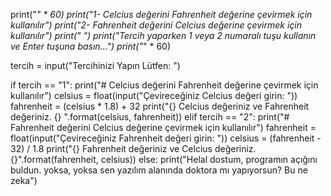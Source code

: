 print("*" * 60)
print("1- Celcius değerini Fahrenheit değerine çevirmek için kullanılır")
print("2- Fahrenheit değerini Celcius değerine çevirmek için kullanılır")
print(" ")
print("Tercih yaparken 1 veya 2 numaralı tuşu kullanın ve Enter tuşuna basın...")
print("*" * 60)

tercih = input("Tercihinizi Yapın Lütfen: ")

if tercih == "1":
    print("# Celcius değerini Fahrenheit değerine çevirmek için kullanılır")
    celsius = float(input("Çevireceğiniz Celcius değeri girin: "))
    fahrenheit = (celsius * 1.8) + 32
    print("{} Celcius değeriniz ve Fahrenheit değeriniz. {} ".format(celsius, fahrenheit))
elif tercih == "2":
    print("# Fahrenheit değerini Celcius değerine çevirmek için kullanılır")
    fahrenheit = float(input("Çevireceğiniz Fahrenheit değeri girin: "))
    celsius = (fahrenheit - 32) / 1.8
    print("{} Fahrenheit değeriniz ve Celcius değeriniz. {}".format(fahrenheit, celsius))
else:
    print("Helal dostum, programın açığını buldun. yoksa, yoksa sen yazılım alanında doktora mı yapıyorsun? Bu ne zeka")

